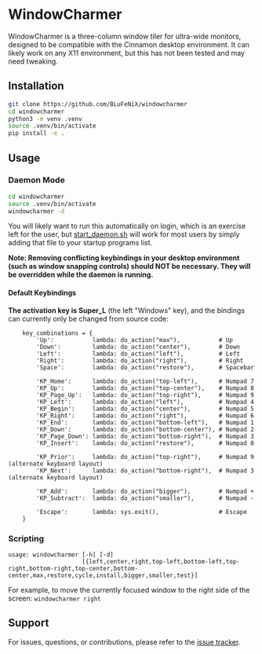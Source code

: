 # WindowCharmer

WindowCharmer is a three-column window tiler for ultra-wide monitors, designed to be compatible with the Cinnamon desktop environment. It can likely work on any X11 environment, but this has not been tested and may need tweaking.

## Installation

```sh
git clone https://github.com/BLuFeNiX/windowcharmer
cd windowcharmer
python3 -m venv .venv
source .venv/bin/activate
pip install -e .
```

## Usage

### Daemon Mode

```sh
cd windowcharmer
source .venv/bin/activate
windowcharmer -d
```

You will likely want to run this automatically on login, which is an exercise left for the user, but [start_daemon.sh](start_daemon.sh) will work for most users by simply adding that file to your startup programs list.

**Note: Removing conflicting keybindings in your desktop environment (such as window snapping controls) should NOT be necessary. They will be overridden while the daemon is running.**

#### Default Keybindings

**The activation key is Super_L** (the left "Windows" key), and the bindings can currently only be changed from source code:
```
    key_combinations = {
        'Up':           lambda: do_action("max"),           # Up
        'Down':         lambda: do_action("center"),        # Down
        'Left':         lambda: do_action("left"),          # Left
        'Right':        lambda: do_action("right"),         # Right
        'Space':        lambda: do_action("restore"),       # Spacebar

        'KP_Home':      lambda: do_action("top-left"),      # Numpad 7
        'KP_Up':        lambda: do_action("top-center"),    # Numpad 8
        'KP_Page_Up':   lambda: do_action("top-right"),     # Numpad 9
        'KP_Left':      lambda: do_action("left"),          # Numpad 4
        'KP_Begin':     lambda: do_action("center"),        # Numpad 5
        'KP_Right':     lambda: do_action("right"),         # Numpad 6
        'KP_End':       lambda: do_action("bottom-left"),   # Numpad 1
        'KP_Down':      lambda: do_action("bottom-center"), # Numpad 2
        'KP_Page_Down': lambda: do_action("bottom-right"),  # Numpad 3
        'KP_Insert':    lambda: do_action("restore"),       # Numpad 0

        'KP_Prior':     lambda: do_action("top-right"),     # Numpad 9 (alternate keyboard layout)
        'KP_Next':      lambda: do_action("bottom-right"),  # Numpad 3 (alternate keyboard layout)

        'KP_Add':       lambda: do_action("bigger"),        # Numpad +
        'KP_Subtract':  lambda: do_action("smaller"),       # Numpad -

        'Escape':       lambda: sys.exit(),                 # Escape
    }
```

### Scripting

```
usage: windowcharmer [-h] [-d]
                     [{left,center,right,top-left,bottom-left,top-right,bottom-right,top-center,bottom-center,max,restore,cycle,install,bigger,smaller,test}]
```

For example, to move the currently focused window to the right side of the screen: `windowcharmer right`

## Support

For issues, questions, or contributions, please refer to the [issue tracker](https://github.com/BLuFeNiX/windowcharmer/issues).
